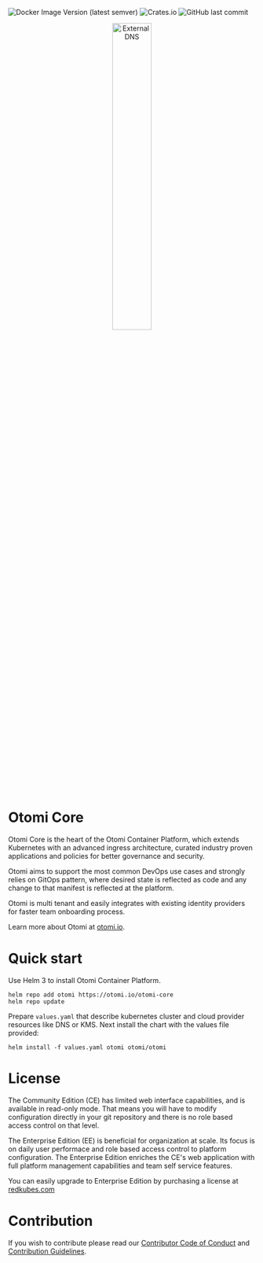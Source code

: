 ![Docker Image Version (latest semver)](https://img.shields.io/docker/v/otomi/core?sort=semver)
![Crates.io](https://img.shields.io/crates/l/ap)
![GitHub last commit](https://img.shields.io/github/last-commit/redkubes/otomi-core)

<p align="center">
	<img src="https://otomi.io/img/otomi-logo.svg" width="40%" align="center" alt="ExternalDNS">
</p>

# Otomi Core

Otomi Core is the heart of the Otomi Container Platform, which extends Kubernetes with an advanced ingress architecture, curated industry proven applications and policies for better governance and security.

Otomi aims to support the most common DevOps use cases and strongly relies on GitOps pattern, where desired state is reflected as code and any change to that manifest is reflected at the platform.

Otomi is multi tenant and easily integrates with existing identity providers for faster team onboarding process.

Learn more about Otomi at [otomi.io](https://otomi.io).

# Quick start

Use Helm 3 to install Otomi Container Platform.

```
helm repo add otomi https://otomi.io/otomi-core
helm repo update
```

Prepare `values.yaml` that describe kubernetes cluster and cloud provider resources like DNS or KMS.
Next install the chart with the values file provided:

```
helm install -f values.yaml otomi otomi/otomi
```

# License

The Community Edition (CE) has limited web interface capabilities, and is available in read-only mode. That means you will have to modify configuration directly in your git repository and there is no role based access control on that level.

The Enterprise Edition (EE) is beneficial for organization at scale. Its focus is on daily user performace and role based access control to platform configuration. The Enterprise Edition enriches the CE's web application with full platform management capabilities and team self service features.

You can easily upgrade to Enterprise Edition by purchasing a license at [redkubes.com](https://redkubes.com/pricing/)

# Contribution

If you wish to contribute please read our [Contributor Code of Conduct](./docs/CODE_OF_CONDUCT.md) and [Contribution Guidelines](./docs/CONTRIBUTING.md).
